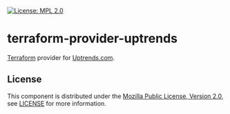 [![License: MPL 2.0](https://img.shields.io/badge/License-MPL%202.0-brightgreen.svg)](https://opensource.org/licenses/MPL-2.0)

 terraform-provider-uptrends
=============================

[Terraform](https://www.terraform.io) provider for [Uptrends.com](https://www.uptrends.com).

 License
---------

This component is distributed under the [Mozilla Public License, Version 2.0](https://www.mozilla.org/en-US/MPL/2.0/),
see [LICENSE](https://github.com/VeritasOS/terraform-provider-uptrends/blob/master/LICENSE) for more information.
